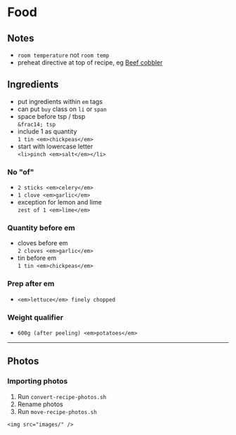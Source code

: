 # Food

## Notes
- `room temperature` not `room temp`
- preheat directive at top of recipe, eg [Beef cobbler](beef-cobbler.html)</a>

## Ingredients
- put ingredients within `em` tags
- can put `buy` class on `li` or `span`
- space before tsp / tbsp  
  `&frac14; tsp`
- include 1 as quantity  
  `1 tin <em>chickpeas</em>`
- start with lowercase letter  
  `<li>pinch <em>salt</em></li>`

### No "of"
- `2 sticks <em>celery</em>`
- `1 clove <em>garlic</em>`
- exception for lemon and lime  
  `zest of 1 <em>lime</em>`

### Quantity before em
- cloves before em  
  `2 cloves <em>garlic</em>`
- tin before em  
  `1 tin <em>chickpeas</em>`

### Prep after em  
- `<em>lettuce</em> finely chopped`

### Weight qualifier
- `600g (after peeling) <em>potatoes</em>`

---

## Photos

### Importing photos
1. Run `convert-recipe-photos.sh`
2. Rename photos
3. Run `move-recipe-photos.sh`
```
<img src="images/" />
```
